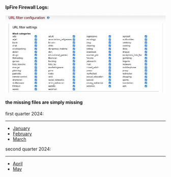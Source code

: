 #### IpFire Firewall Logs:

<img src="https://github.com/universalbit-dev/universalbit-dev/blob/main/ipfire/firewall_logs/images/ipfire_url_filter_configuration.jpg" width="auto"></img>

#### the missing files are simply missing

first quarter 2024:

---
* [January](https://github.com/universalbit-dev/universalbit-dev/blob/main/ipfire/firewall_logs/files/january_2024_threatanalyzer.csv)
* [February](https://github.com/universalbit-dev/universalbit-dev/blob/main/ipfire/firewall_logs/files/february_2024_threatanalyzer.csv)
* [March](https://github.com/universalbit-dev/universalbit-dev/tree/main/ipfire/firewall_logs/files/march)

second quarter 2024:

---
* [April](https://github.com/universalbit-dev/universalbit-dev/tree/main/ipfire/firewall_logs/files/april)
* [May](https://github.com/universalbit-dev/universalbit-dev/tree/main/ipfire/firewall_logs/files/may)

